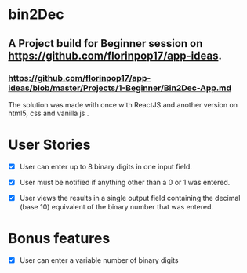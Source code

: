 # bin2Dec

## A Project build for Beginner session on https://github.com/florinpop17/app-ideas.

### https://github.com/florinpop17/app-ideas/blob/master/Projects/1-Beginner/Bin2Dec-App.md

The solution was made with once with ReactJS and another version on html5, css and vanilla js .

# User Stories

  - [X] User can enter up to 8 binary digits in one input field.
   
  - [X] User must be notified if anything other than a 0 or 1 was entered.
   
  - [X] User views the results in a single output field containing the decimal (base 10) equivalent of the binary number that was entered.

# Bonus features

  - [X] User can enter a variable number of binary digits
